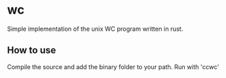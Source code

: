# wc
Simple implementation of the unix WC program written in rust.

## How to use
Compile the source and add the binary folder to your path. Run with 'ccwc'